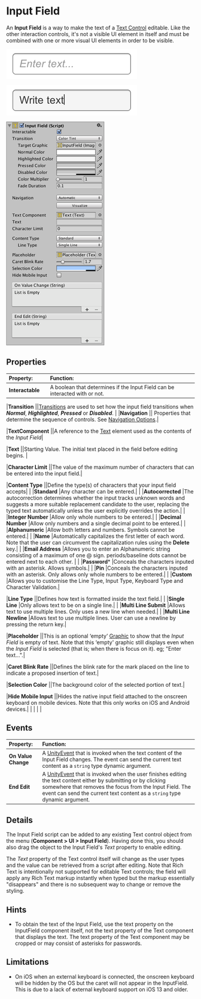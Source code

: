 # Input Field

An **Input Field** is a way to make the text of a [Text Control](script-Text.md) editable. Like the other interaction
controls, it's not a visible UI element in itself and must be combined with one or more visual UI elements in order to
be visible.

![An empty Input Field.](images/UI_InputFieldExample.png)

![Text entered into the Input Field.](images/UI_InputFieldExample2.png)

![](images/UI_InputFieldInspector.png)

## Properties

| **Property:**        | | **Function:**                                                               |
|:---------------------|:-|:----------------------------------------------------------------------------|
| ****Interactable**** | | A boolean that determines if the Input Field can be interacted with or not. |

|****Transition**** ||[Transitions](script-SelectableTransition.md) are used to set how the input field transitions when
***Normal***, ***Highlighted***, ***Pressed*** or ***Disabled***. |
|****Navigation**** || Properties that determine the sequence of controls.
See [Navigation Options](script-SelectableNavigation.md).|

|****TextComponent**** ||A reference to the [Text](script-Text.md) element used as the contents of the _*Input Field*_|

|****Text**** ||Starting Value. The initial text placed in the field before editing begins. |

|****Character Limit**** ||The value of the maximum number of characters that can be entered into the input field.|

|****Content Type**** ||Define the type(s) of characters that your input field accepts|
| |**Standard** |Any character can be entered.|
| |**Autocorrected** |The autocorrection determines whether the input tracks unknown words and suggests a more suitable
replacement candidate to the user, replacing the typed text automatically unless the user explicitly overrides the
action.|
| |**Integer Number** |Allow only whole numbers to be entered.|
| |**Decimal Number** |Allow only numbers and a single decimal point to be entered.|
| |**Alphanumeric** |Allow both letters and numbers. Symbols cannot be entered.|
| |**Name** |Automatically capitalizes the first letter of each word. Note that the user can circumvent the
capitalization rules using the **Delete** key.|
| |**Email Address** |Allows you to enter an Alphanumeric string consisting of a maximum of one @ sign. periods/baseline
dots cannot be entered next to each other. |
| |**Password*** |Conceals the characters inputed with an asterisk. Allows symbols.|
| |**Pin** |Conceals the characters inputed with an asterisk. Only allows only whole numbers to be entered.|
| |**Custom** |Allows you to customise the Line Type, Input Type, Keyboard Type and Character Validation.|

|****Line Type**** ||Defines how text is formatted inside the text field.|
| |**Single Line** |Only allows text to be on a single line.|
| |**Multi Line Submit** |Allows text to use multiple lines. Only uses a new line when needed.|
| |**Multi Line Newline** |Allows text to use multiple lines. User can use a newline by pressing the return key.|

|****Placeholder**** ||This is an optional ‘empty’ [Graphic](xref:UnityEngine.UI.Graphic) to show that the
_*Input Field*_ is empty of text. Note that this ‘empty' graphic still displays even when the _*Input Field*_ is
selected (that is; when there is focus on it). eg; "Enter text...".|

|****Caret Blink Rate**** ||Defines the blink rate for the mark placed on the line to indicate a proposed insertion of
text.|

|****Selection Color**** ||The background color of the selected portion of text.|

|****Hide Mobile Input**** ||Hides the native input field attached to the onscreen keyboard on mobile devices. Note that
this only works on iOS and Android devices.|
| | | |

## Events

| **Property:**       | **Function:**                                                                                                                                                                                                                                                                                                |
|:--------------------|:-------------------------------------------------------------------------------------------------------------------------------------------------------------------------------------------------------------------------------------------------------------------------------------------------------------|
| **On Value Change** | A [UnityEvent](https://docs.unity3d.com/Manual/UnityEvents.html) that is invoked when the text content of the Input Field changes. The event can send the current text content as a `string` type dynamic argument.                                                                                          |
| **End Edit**        | A [UnityEvent](https://docs.unity3d.com/Manual/UnityEvents.html) that is invoked when the user finishes editing the text content either by submitting or by clicking somewhere that removes the focus from the Input Field. The event can send the current text content as a `string` type dynamic argument. |

## Details

The Input Field script can be added to any existing Text control object from the menu (**Component &gt; UI &gt; Input
Field**). Having done this, you should also drag the object to the Input Field's _Text_ property to enable editing.

The _Text_ property of the Text control itself will change as the user types and the value can be retrieved from a
script after editing. Note that Rich Text is intentionally not supported for editable Text controls; the field will
apply any Rich Text markup instantly when typed but the markup essentially "disappears" and there is no subsequent way
to change or remove the styling.

## Hints

* To obtain the text of the Input Field, use the text property on the InputField component itself, not the text property
  of the Text component that displays the text. The text property of the Text component may be cropped or may consist of
  asterisks for passwords.

## Limitations

* On iOS when an external keyboard is connected, the onscreen keyboard will be hidden by the OS but the caret will not
  appear in the InputField. This is due to a lack of external keyboard support on iOS 13 and older.
